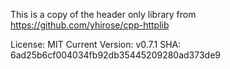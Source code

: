 This is a copy of the header only library from https://github.com/yhirose/cpp-httplib

License: MIT
Current Version: v0.7.1
SHA: 6ad25b6cf004034fb92db35445209280ad373de9

